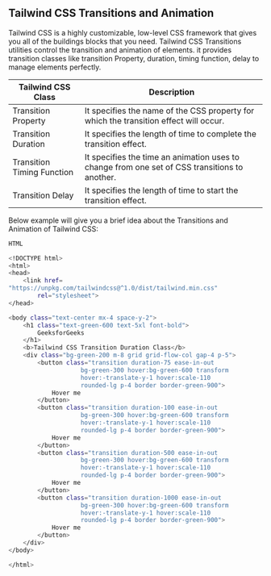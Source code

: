 ## Tailwind CSS Transitions and Animation

Tailwind CSS is a highly customizable, low-level CSS framework that gives you all of the buildings blocks that you need. Tailwind CSS Transitions utilities control the transition and animation of elements. it provides transition classes like transition Property, duration, timing function, delay to manage elements perfectly. 

| Tailwind CSS Class | Description |
| ------------------ | ----------- |
| Transition Property | It specifies the name of the CSS property for which the transition effect will occur. |
| Transition Duration | It specifies the length of time to complete the transition effect. |
| Transition Timing Function | It specifies the time an animation uses to change from one set of CSS transitions to another. |
| Transition Delay | It specifies the length of time to start the transition effect. |


Below example will give you a brief idea about the Transitions and Animation of Tailwind CSS:


```bash
HTML

<!DOCTYPE html> 
<html> 
<head> 
	<link href= 
"https://unpkg.com/tailwindcss@^1.0/dist/tailwind.min.css"
		rel="stylesheet"> 
</head> 

<body class="text-center mx-4 space-y-2"> 
	<h1 class="text-green-600 text-5xl font-bold"> 
		GeeksforGeeks 
	</h1> 
	<b>Tailwind CSS Transition Duration Class</b> 
	<div class="bg-green-200 m-8 grid grid-flow-col gap-4 p-5"> 
		<button class="transition duration-75 ease-in-out 
					bg-green-300 hover:bg-green-600 transform 
					hover:-translate-y-1 hover:scale-110 
					rounded-lg p-4 border border-green-900"> 
			Hover me 
		</button> 
		<button class="transition duration-100 ease-in-out 
					bg-green-300 hover:bg-green-600 transform 
					hover:-translate-y-1 hover:scale-110 
					rounded-lg p-4 border border-green-900"> 
			Hover me 
		</button> 
		<button class="transition duration-500 ease-in-out 
					bg-green-300 hover:bg-green-600 transform 
					hover:-translate-y-1 hover:scale-110 
					rounded-lg p-4 border border-green-900"> 
			Hover me 
		</button> 
		<button class="transition duration-1000 ease-in-out 
					bg-green-300 hover:bg-green-600 transform 
					hover:-translate-y-1 hover:scale-110 
					rounded-lg p-4 border border-green-900"> 
			Hover me 
		</button> 
	</div> 
</body> 

</html> 
```
